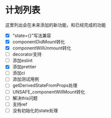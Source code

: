# 计划列表
这里列出会在未来添加的新功能，和已经完成的功能

- [x] "state={}"写法兼容
- [x] componentDidMount转化
- [x] componentWillUnmount转化
- [ ] decorator支持
- [ ] 添加eslint
- [x] 添加prettier
- [ ] 添加ci
- [ ] 添加测试用例
- [ ] getDerivedStateFromProps处理
- [ ] UNSAFE_componentWillMount转化
- [ ] 解决this问题
- [ ] 支持ref
- [ ] 没有初始化的state处理
